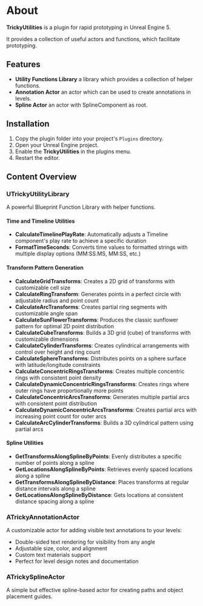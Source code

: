 # About

**TrickyUtilities** is a plugin for rapid prototyping in Unreal Engine 5.

It provides a collection of useful actors and functions, which facilitate prototyping.

## Features

- **Utility Functions Library** a library which provides a collection of helper functions.
- **Annotation Actor** an actor which can be used to create annotations in levels.
- **Spline Actor** an actor with SplineComponent as root.

## Installation

1. Copy the plugin folder into your project's `Plugins` directory.
2. Open your Unreal Engine project.
3. Enable the **TrickyUtilities** in the plugins menu.
4. Restart the editor.

## Content Overview

### UTrickyUtilityLibrary

A powerful Blueprint Function Library with helper functions.

#### Time and Timeline Utilities

- **CalculateTimelinePlayRate**: Automatically adjusts a Timeline component's play rate to achieve a specific duration
- **FormatTimeSeconds**: Converts time values to formatted strings with multiple display options (MM:SS.MS, MM:SS, etc.)

#### Transform Pattern Generation

- **CalculateGridTransforms**: Creates a 2D grid of transforms with customizable cell size
- **CalculateRingTransform**: Generates points in a perfect circle with adjustable radius and point count
- **CalculateArcTransforms**: Creates partial ring segments with customizable angle span
- **CalculateSunFlowerTransforms**: Produces the classic sunflower pattern for optimal 2D point distribution
- **CalculateCubeTransforms**: Builds a 3D grid (cube) of transforms with customizable dimensions
- **CalculateCylinderTransforms**: Creates cylindrical arrangements with control over height and ring count
- **CalculateSphereTransforms**: Distributes points on a sphere surface with latitude/longitude constraints
- **CalculateConcentricRingsTransforms**: Creates multiple concentric rings with consistent point density
- **CalculateDynamicConcentricRingsTransforms**: Creates rings where outer rings have proportionally more points
- **CalculateConcentricArcsTransforms**: Generates multiple partial arcs with consistent point distribution
- **CalculateDynamicConcentricArcsTransforms**: Creates partial arcs with increasing point count for outer arcs
- **CalculateArcCylinderTransforms**: Builds a 3D cylindrical pattern using partial arcs

#### Spline Utilities

- **GetTransformsAlongSplineByPoints**: Evenly distributes a specific number of points along a spline
- **GetLocationsAlongSplineByPoints**: Retrieves evenly spaced locations along a spline
- **GetTransformsAlongSplineByDistance**: Places transforms at regular distance intervals along a spline
- **GetLocationsAlongSplineByDistance**: Gets locations at consistent distance spacing along a spline

### ATrickyAnnotationActor

A customizable actor for adding visible text annotations to your levels:

- Double-sided text rendering for visibility from any angle
- Adjustable size, color, and alignment
- Custom text materials support
- Perfect for level design notes and documentation

### ATrickySplineActor

A simple but effective spline-based actor for creating paths and object placement guides.
